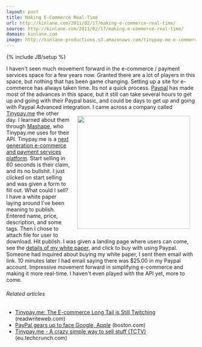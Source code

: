 ```yaml
---
layout: post
title: Making E-Commerce Real-Time
url: http://kinlane.com/2011/02/17/making-e-commerce-real-time/
source: http://kinlane.com/2011/02/17/making-e-commerce-real-time/
domain: kinlane.com
image: http://kinlane-productions.s3.amazonaws.com/tinypay-me-e-commerce.png
---
```

{% include JB/setup %}<p><!DOCTYPE html PUBLIC "-//W3C//DTD XHTML 1.0 Transitional//EN"
    "http://www.w3.org/TR/xhtml1/DTD/xhtml1-transitional.dtd">
<html xmlns="http://www.w3.org/1999/xhtml">
  <head>
    <title></title>
  </head>
  <body>
    I haven't seen much movement forward in the e-commerce / payment services space for a few years now. Granted there are a lot of players in this space, but nothing that has been game changing.
    Setting up a site for e-commerce has always taken time. Its not a quick process. <a href="http://www.paypal.com" target="_blank">Paypal</a> has made most of the advances in this space, but it
    still can take several hours to get up and going with their Paypal basic, and could be days to get up and going with Paypal Advanced integration. <a href="http://tinypay.me/~R0Tfj3i" target=
    "_blank"><img style="padding: 15px;" src="http://kinlane-productions.s3.amazonaws.com/tinypay-me-e-commerce.png" alt="" width="300" align="right" /></a> I came across a company called <a href=
    "http://tinypay.me/" target="_blank">Tinypay.me</a> the other day. I learned about them through <a href="http://www.mashape.com" target="_blank">Mashape</a>, who Tinypay.me uses for their API.
    Tinypay.me is a <a href="http://tinypay.me/" target="_blank">next generation e-commerce and payment services platform</a>. Start selling in 60 seconds is their claim, and its no bullshit. I just
    clicked on start selling and was given a form to fill out. What could I sell? I have a white paper laying around I've been meaning to publish. Entered name, price, description, and some tags.
    Then I chose to attach file for user to download. Hit publish. I was given a landing page where users can come, see the <a href="http://tinypay.me/~R0Tfj3i" target="_blank">details of my white
    paper</a>, and click to buy with using Paypal. Someone had inquired about buying my white paper, I sent them email with link. 10 minutes later I had email saying there was $25.00 in my Paypal
    account. Impressive movement forward in simplifying e-commerce and making it more real-time. I haven't even played with the API yet, more to come.
    <h6 class="zemanta-related-title" style="font-size: 1em;">
      Related articles
    </h6>
    <ul class="zemanta-article-ul">
      <li class="zemanta-article-ul-li">
        <a href="http://www.readwriteweb.com/archives/tinypayme_the_e-commerce_long_tail_is_still_twitching.php">Tinypay.me: The E-commerce Long Tail is Still Twitching</a> (readwriteweb.com)
      </li>
      <li class="zemanta-article-ul-li">
        <a href="http://www.boston.com/business/technology/articles/2011/02/10/paypal_gears_up_to_face_google_apple/?rss_id=Top+Stories">PayPal gears up to face Google, Apple</a> (boston.com)
      </li>
      <li class="zemanta-article-ul-li">
        <a href="http://eu.techcrunch.com/2010/12/23/tinypay-me-a-crazy-simple-way-to-sell-stuff-tctv/">Tinypay.me - A crazy simple way to sell stuff (TCTV)</a> (eu.techcrunch.com)
      </li>
    </ul>
  </body>
</html></p>
